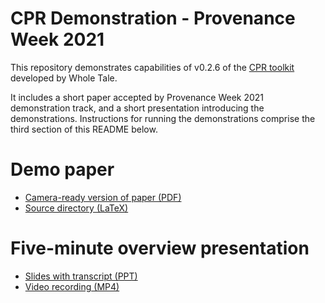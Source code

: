# CPR Demonstration - Provenance Week 2021

This repository demonstrates capabilities of v0.2.6 of the [CPR toolkit](https://github.com/CIRSS/cpr) developed by Whole Tale.

It includes a short paper accepted by Provenance Week 2021 demonstration track, and a short presentation introducing the demonstrations. Instructions for running the demonstrations comprise the third section of this README below.

# Demo paper
- [Camera-ready version of paper (PDF)](https://github.com/CIRSS/cpr-demo-2021/blob/master/paper/McPhillips-CPR-demo-paper.pdf)
- [Source directory (LaTeX)](https://github.com/CIRSS/cpr-demo-2021/tree/master/paper)

# Five-minute overview presentation
- [Slides with transcript (PPT)](https://github.com/CIRSS/cpr-demo-2021/blob/master/presentation/McPhillips-CPR-Demo-Talk-with-transcript.pptx)
- [Video recording (MP4)](https://github.com/CIRSS/cpr-demo-2021/blob/master/presentation/McPhillips-CPR-Demo-Talk-21-July-2021.mp4)
